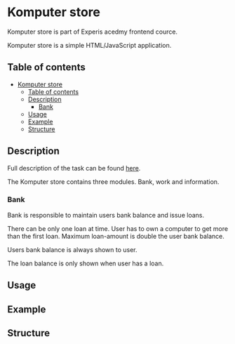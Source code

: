 # Komputer store
Komputer store is part of Experis acedmy frontend cource.

Komputer store is a simple HTML/JavaScript application.

## Table of contents
- [Komputer store](#komputer-store)
  - [Table of contents](#table-of-contents)
  - [Description](#description)
    - [Bank](#bank)
  - [Usage](#usage)
  - [Example](#example)
  - [Structure](#structure)

## Description
Full description of the task can be found [here](./documents/JavaScript_KomputerApp.pdf).

The Komputer store contains three modules. Bank, work and information.

### Bank
Bank is responsible to maintain users bank balance and issue loans.

There can be only one loan at time. User has to own a computer to get more than the first loan.
Maximum loan-amount is double the user bank balance.

Users bank balance is always shown to user.

The loan balance is only shown when user has a loan.



## Usage

## Example

## Structure